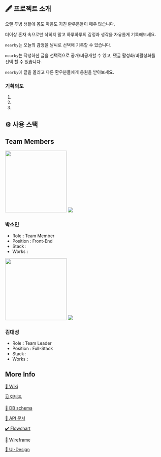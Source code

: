 ## 🖋 프로젝트 소개

오랜 투병 생활에 몸도 마음도 지친 환우분들이 매우 많습니다.

더이상 혼자 속으로만 삭히지 말고 하루하루의 감정과 생각을 자유롭게 기록해보세요.

`nearby`는 오늘의 감정을 날씨로 선택해 기록할 수 있습니다.

`nearby`는 작성하신 글을 선택적으로 공개/비공개할 수 있고, 댓글 활성화/비활성화를 선택 할 수 있습니다.

`nearby`에 글을 올리고 다른 환우분들에게 응원을 받아보세요.

### 기획의도
1. 
2.
3. 
 
 
## ⚙️ 사용 스택

## Team Members

<img src = "https://user-images.githubusercontent.com/85698976/143169476-4b176358-7440-4327-b52b-6b3009c05fd6.jpg" width="200px">
<a href="https://github.com/devSominPark"><img src = "https://img.shields.io/badge/devSominPark-black?style=for-the-badge&logo=GitHub&logoColor=white"></a>

### 박소민 
* Role : Team Member
* Position : Front-End
* Stack : 
* Works :

<img src = "https://user-images.githubusercontent.com/85698976/143169456-993f78b0-cb49-4289-82fc-7f143a434b08.jpeg" width="200px">
<a href="https://github.com/daeseongkim05"><img src = "https://img.shields.io/badge/daeseongkim05-black?style=for-the-badge&logo=GitHub&logoColor=white"></a>

### 김대성 
* Role : Team Leader
* Position : Full-Stack
* Stack : 
* Works :

## More Info

[👾  Wiki]()

[🗓  회의록]()

[🐬 DB schema]()

[🐳 API 문서]()

[✔️ Flowchart]()

[📐 Wireframe]()

[🎨 UI-Design]()
